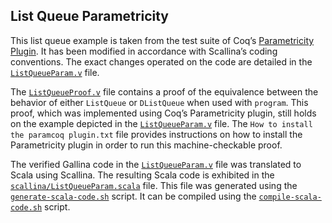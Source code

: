 List Queue Parametricity
------------------------

This list queue example is taken from the test suite of Coq’s [Parametricity Plugin](https://github.com/parametricity-coq/paramcoq). It has been modified in accordance with Scallina’s coding conventions. The exact changes operated on the code are detailed in the [```ListQueueParam.v```](./ListQueueParam.v) file.

The [```ListQueueProof.v```](./ListQueueProof.v) file contains a proof of the equivalence between the behavior of either `ListQueue` or `DListQueue` when used with ```program```. This proof, which was implemented using Coq’s Parametricity plugin, still holds on the example depicted in the [```ListQueueParam.v```](./ListQueueParam.v) file. The ```How to install the paramcoq plugin.txt``` file provides instructions on how to install the Parametricity plugin in order to run this machine-checkable proof.

The verified Gallina code in the [```ListQueueParam.v```](./ListQueueParam.v) file was translated to Scala using Scallina. The resulting Scala code is exhibited in the [```scallina/ListQueueParam.scala```](scallina/ListQueueParam.scala) file. This file was generated using the [```generate-scala-code.sh```](./generate-scala-code.sh) script. It can be compiled using the [```compile-scala-code.sh```](./compile-scala-code.sh) script.
